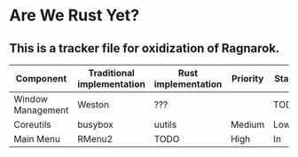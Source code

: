 # Are We Rust Yet?

## This is a tracker file for oxidization of Ragnarok.

| Component         | Traditional implementation | Rust implementation | Priority | Status |
|-------------------|----------------------------|---------------------|----------|--------|
| Window Management | Weston                     | ???                 |          | TODO?  |
| Coreutils         | busybox                    | uutils              | Medium   | Low    |
| Main Menu         | RMenu2                     | TODO                | High     | In     |
